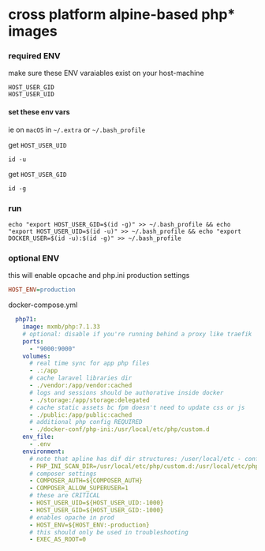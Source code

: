 # cross platform alpine-based php* images



### required ENV

 make sure these ENV varaiables exist on your host-machine

```
HOST_USER_GID
HOST_USER_UID
```
#### set these env vars

ie on `macOS` in `~/.extra` or `~/.bash_profile`

get `HOST_USER_UID`

```
id -u
```


get `HOST_USER_GID`
```
id -g
```


### run
```
echo "export HOST_USER_GID=$(id -g)" >> ~/.bash_profile && echo "export HOST_USER_UID=$(id -u)" >> ~/.bash_profile && echo "export DOCKER_USER=$(id -u):$(id -g)" >> ~/.bash_profile
```


### optional ENV

this will enable opcache and php.ini production settings

```ini
HOST_ENV=production
```


docker-compose.yml
```yaml
  php71:
    image: mxmb/php:7.1.33
    # optional: disable if you're running behind a proxy like traefik
    ports:
      - "9000:9000"
    volumes:
      # real time sync for app php files
      - .:/app
      # cache laravel libraries dir
      - ./vendor:/app/vendor:cached
      # logs and sessions should be authorative inside docker
      - ./storage:/app/storage:delegated
      # cache static assets bc fpm doesn't need to update css or js
      - ./public:/app/public:cached
      # additional php config REQUIRED
      - ./docker-conf/php-ini:/usr/local/etc/php/custom.d
    env_file:
      - .env
    environment:
      # note that apline has dif dir structures: /user/local/etc - conf.d need to be scanned here for all modules from image
      - PHP_INI_SCAN_DIR=/usr/local/etc/php/custom.d:/usr/local/etc/php/conf.d/
      # composer settings
      - COMPOSER_AUTH=${COMPOSER_AUTH}
      - COMPOSER_ALLOW_SUPERUSER=1
      # these are CRITICAL
      - HOST_USER_UID=${HOST_USER_UID:-1000}
      - HOST_USER_GID=${HOST_USER_GID:-1000}
      # enables opache in prod
      - HOST_ENV=${HOST_ENV:-production}
      # this should only be used in troubleshooting
      - EXEC_AS_ROOT=0      
```
